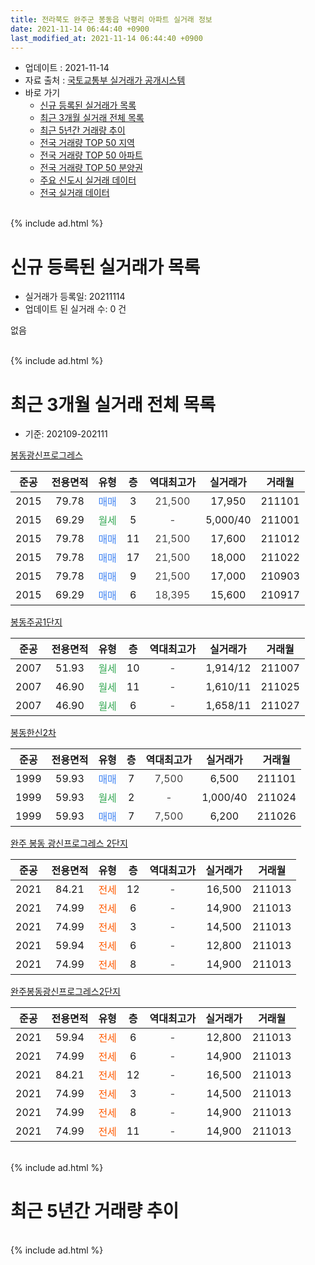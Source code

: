 ```yaml
---
title: 전라북도 완주군 봉동읍 낙평리 아파트 실거래 정보
date: 2021-11-14 06:44:40 +0900
last_modified_at: 2021-11-14 06:44:40 +0900
---
```


* 업데이트 : 2021-11-14
* 자료 출처 : [국토교통부 실거래가 공개시스템](http://rt.molit.go.kr)
* 바로 가기
    * [신규 등록된 실거래가 목록](#신규-등록된-실거래가-목록)
    * [최근 3개월 실거래 전체 목록](#최근-3개월-실거래-전체-목록)
    * [최근 5년간 거래량 추이](#최근-5년간-거래량-추이)
    * [전국 거래량 TOP 50 지역](https://inasie.github.io/apt-trade-info/최근-3개월-전국에서-가장-거래가-많이-발생한-지역)
    * [전국 거래량 TOP 50 아파트](https://inasie.github.io/apt-trade-info/최근-3개월-전국에서-가장-거래가-많이-발생한-아파트)
    * [전국 거래량 TOP 50 분양권](https://inasie.github.io/apt-trade-info/최근-3개월-전국에서-가장-거래가-많이-발생한-분양권)
    * [주요 신도시 실거래 데이터](https://inasie.github.io/apt-trade-info/주요-신도시)
    * [전국 실거래 데이터](https://inasie.github.io/apt-trade-info/전국)
<br>
{% include ad.html %}
<br>

# 신규 등록된 실거래가 목록
* 실거래가 등록일: 20211114
* 업데이트 된 실거래 수: 0 건

없음

<br>
{% include ad.html %}
<br>

# 최근 3개월 실거래 전체 목록
* 기준: 202109-202111


[봉동광신프로그레스](https://search.naver.com/search.naver?query=%EC%A0%84%EB%9D%BC%EB%B6%81%EB%8F%84+%EC%99%84%EC%A3%BC%EA%B5%B0+%EB%B4%89%EB%8F%99%EC%9D%8D+%EB%82%99%ED%8F%89%EB%A6%AC+%EB%B4%89%EB%8F%99%EA%B4%91%EC%8B%A0%ED%94%84%EB%A1%9C%EA%B7%B8%EB%A0%88%EC%8A%A4)

|준공|전용면적|유형|층|역대최고가|실거래가|거래월|
|:---:|:---:|:---:|:---:|:---:|:---:|:---:|
|2015|79.78|<span style="color:#4285f3">매매</span>|3|<span style="color:#444444">21,500</span>|17,950|211101|
|2015|69.29|<span style="color:#34a853">월세</span>|5|<span style="color:#444444">-</span>|5,000/40|211001|
|2015|79.78|<span style="color:#4285f3">매매</span>|11|<span style="color:#444444">21,500</span>|17,600|211012|
|2015|79.78|<span style="color:#4285f3">매매</span>|17|<span style="color:#444444">21,500</span>|18,000|211022|
|2015|79.78|<span style="color:#4285f3">매매</span>|9|<span style="color:#444444">21,500</span>|17,000|210903|
|2015|69.29|<span style="color:#4285f3">매매</span>|6|<span style="color:#444444">18,395</span>|15,600|210917|

[봉동주공1단지](https://search.naver.com/search.naver?query=%EC%A0%84%EB%9D%BC%EB%B6%81%EB%8F%84+%EC%99%84%EC%A3%BC%EA%B5%B0+%EB%B4%89%EB%8F%99%EC%9D%8D+%EB%82%99%ED%8F%89%EB%A6%AC+%EB%B4%89%EB%8F%99%EC%A3%BC%EA%B3%B51%EB%8B%A8%EC%A7%80)

|준공|전용면적|유형|층|역대최고가|실거래가|거래월|
|:---:|:---:|:---:|:---:|:---:|:---:|:---:|
|2007|51.93|<span style="color:#34a853">월세</span>|10|<span style="color:#444444">-</span>|1,914/12|211007|
|2007|46.90|<span style="color:#34a853">월세</span>|11|<span style="color:#444444">-</span>|1,610/11|211025|
|2007|46.90|<span style="color:#34a853">월세</span>|6|<span style="color:#444444">-</span>|1,658/11|211027|

[봉동한신2차](https://search.naver.com/search.naver?query=%EC%A0%84%EB%9D%BC%EB%B6%81%EB%8F%84+%EC%99%84%EC%A3%BC%EA%B5%B0+%EB%B4%89%EB%8F%99%EC%9D%8D+%EB%82%99%ED%8F%89%EB%A6%AC+%EB%B4%89%EB%8F%99%ED%95%9C%EC%8B%A02%EC%B0%A8)

|준공|전용면적|유형|층|역대최고가|실거래가|거래월|
|:---:|:---:|:---:|:---:|:---:|:---:|:---:|
|1999|59.93|<span style="color:#4285f3">매매</span>|7|<span style="color:#444444">7,500</span>|6,500|211101|
|1999|59.93|<span style="color:#34a853">월세</span>|2|<span style="color:#444444">-</span>|1,000/40|211024|
|1999|59.93|<span style="color:#4285f3">매매</span>|7|<span style="color:#444444">7,500</span>|6,200|211026|

[완주 봉동 광신프로그레스 2단지](https://search.naver.com/search.naver?query=%EC%A0%84%EB%9D%BC%EB%B6%81%EB%8F%84+%EC%99%84%EC%A3%BC%EA%B5%B0+%EB%B4%89%EB%8F%99%EC%9D%8D+%EB%82%99%ED%8F%89%EB%A6%AC+%EC%99%84%EC%A3%BC+%EB%B4%89%EB%8F%99+%EA%B4%91%EC%8B%A0%ED%94%84%EB%A1%9C%EA%B7%B8%EB%A0%88%EC%8A%A4+2%EB%8B%A8%EC%A7%80)

|준공|전용면적|유형|층|역대최고가|실거래가|거래월|
|:---:|:---:|:---:|:---:|:---:|:---:|:---:|
|2021|84.21|<span style="color:#ff5a00">전세</span>|12|<span style="color:#444444">-</span>|16,500|211013|
|2021|74.99|<span style="color:#ff5a00">전세</span>|6|<span style="color:#444444">-</span>|14,900|211013|
|2021|74.99|<span style="color:#ff5a00">전세</span>|3|<span style="color:#444444">-</span>|14,500|211013|
|2021|59.94|<span style="color:#ff5a00">전세</span>|6|<span style="color:#444444">-</span>|12,800|211013|
|2021|74.99|<span style="color:#ff5a00">전세</span>|8|<span style="color:#444444">-</span>|14,900|211013|

[완주봉동광신프로그레스2단지](https://search.naver.com/search.naver?query=%EC%A0%84%EB%9D%BC%EB%B6%81%EB%8F%84+%EC%99%84%EC%A3%BC%EA%B5%B0+%EB%B4%89%EB%8F%99%EC%9D%8D+%EB%82%99%ED%8F%89%EB%A6%AC+%EC%99%84%EC%A3%BC%EB%B4%89%EB%8F%99%EA%B4%91%EC%8B%A0%ED%94%84%EB%A1%9C%EA%B7%B8%EB%A0%88%EC%8A%A42%EB%8B%A8%EC%A7%80)

|준공|전용면적|유형|층|역대최고가|실거래가|거래월|
|:---:|:---:|:---:|:---:|:---:|:---:|:---:|
|2021|59.94|<span style="color:#ff5a00">전세</span>|6|<span style="color:#444444">-</span>|12,800|211013|
|2021|74.99|<span style="color:#ff5a00">전세</span>|6|<span style="color:#444444">-</span>|14,900|211013|
|2021|84.21|<span style="color:#ff5a00">전세</span>|12|<span style="color:#444444">-</span>|16,500|211013|
|2021|74.99|<span style="color:#ff5a00">전세</span>|3|<span style="color:#444444">-</span>|14,500|211013|
|2021|74.99|<span style="color:#ff5a00">전세</span>|8|<span style="color:#444444">-</span>|14,900|211013|
|2021|74.99|<span style="color:#ff5a00">전세</span>|11|<span style="color:#444444">-</span>|14,900|211013|


<br>
{% include ad.html %}
<br>

# 최근 5년간 거래량 추이


<div style="width:100%;">
    <canvas id="deal_progress" height="200"></canvas>
</div>

<script>
new Chart(document.getElementById("deal_progress"), {
    type: 'line',
    data: {
        labels: ['201611','201612','201701','201702','201703','201704','201705','201706','201707','201708','201709','201710','201711','201712','201801','201802','201803','201804','201805','201806','201807','201808','201809','201810','201811','201812','201901','201902','201903','201904','201905','201906','201907','201908','201909','201910','201911','201912','202001','202002','202003','202004','202005','202006','202007','202008','202009','202010','202011','202012','202101','202102','202103','202104','202105','202106','202107','202108','202109','202110','202111'],
        datasets: [{
            label: '매매',
            pointRadius: 1,
            data: [4, 16, 5, 3, 4, 1, 2, 1, 1, 0, 1, 0, 4, 0, 2, 3, 4, 5, 4, 2, 9, 5, 2, 9, 5, 4, 4, 3, 11, 2, 3, 3, 4, 3, 4, 2, 3, 3, 2, 3, 2, 2, 4, 1, 3, 6, 4, 4, 2, 2, 3, 8, 5, 8, 12, 6, 3, 8, 2, 3, 2],
            borderColor: "rgba(255, 201, 14, 1)",
            backgroundColor: "rgba(255, 201, 14, 0.5)",
            fill: false,
            lineTension: 0
        },{
            label: '전월세',
            pointRadius: 1,
            data: [5, 3, 5, 3, 5, 2, 4, 2, 4, 7, 2, 3, 5, 13, 6, 6, 10, 9, 8, 3, 7, 12, 2, 5, 3, 3, 1, 6, 6, 4, 4, 7, 3, 12, 3, 3, 5, 5, 8, 9, 7, 7, 6, 4, 3, 6, 6, 9, 2, 1, 5, 6, 5, 6, 4, 1, 6, 1, 0, 16, 0],
            borderColor: "rgba(0, 141, 185, 1)",
            backgroundColor: "rgba(0, 141, 185, 0.5)",
            fill: false,
            lineTension: 0
        }
        ]
    },
    options: {
        responsive: true,
        title: {
            display: false
        },
        tooltips: {
            mode: 'index',
            intersect: false
        },
        hover: {
            mode: 'nearest',
            intersect: true
        },
        scales: {
            xAxes: [{
                display: true,
                scaleLabel: {
                    display: true,
                    labelString: '년/월'
                }
            }],
            yAxes: [{
                display: true,
                ticks: {
                    suggestedMin: 0,
                },
                scaleLabel: {
                    display: true,
                    labelString: '실거래 수'
                }
            }]
        }
    }
});

</script>


<br>
{% include ad.html %}
<br>

